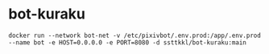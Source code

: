 # bot-kuraku

```shell
docker run --network bot-net -v /etc/pixivbot/.env.prod:/app/.env.prod --name bot -e HOST=0.0.0.0 -e PORT=8080 -d ssttkkl/bot-kuraku:main
```